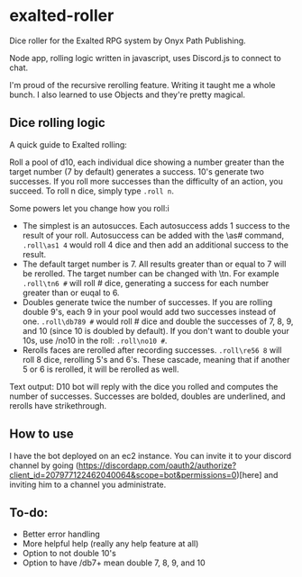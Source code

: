 # exalted-roller
Dice roller for the Exalted RPG system by Onyx Path Publishing.

Node app, rolling logic written in javascript, uses Discord.js to connect to chat.

I'm proud of the recursive rerolling feature. Writing it taught me a whole bunch. I also learned to use Objects and they're pretty magical.

## Dice rolling logic
A quick guide to Exalted rolling:

Roll a pool of d10, each individual dice showing
a number greater than the target number (7 by default)
generates a success. 10's generate two successes. If
you roll more successes than the difficulty of an action,
you succeed. To roll n dice, simply type `.roll n`.

Some powers let you change how you roll:i

* The simplest is an autosucces. Each autosuccess adds
1 success to the result of your roll. Autosuccess
can be added with the \as# command, `.roll\as1 4`
would roll 4 dice and then add an additional success
to the result.
* The default target number is 7. All results greater than
or equal to 7 will be rerolled. The target number can be
changed with \tn. For example `.roll\tn6 #` will roll #
dice, generating a success for each number greater than or
euqal to 6.
* Doubles generate twice the number of successes. If you
are rolling double 9's, each 9 in your pool would add two
successes instead of one. `.roll\db789 #` would roll # dice
and double the successes of 7, 8, 9, and 10 (since 10 is
doubled by default). If you don't want to double your 10s,
use /no10 in the roll: `.roll\no10 #`.
* Rerolls faces are rerolled after recording successes.
`.roll\re56 8` will roll 8 dice, rerolling 5's and 6's.
These cascade, meaning that if another 5 or 6 is rerolled,
it will be rerolled as well.

Text output: D10 bot will reply with the dice you rolled
and computes the number of successes. Successes are bolded,
doubles are underlined, and rerolls have strikethrough.

## How to use
I have the bot deployed on an ec2 instance. You can invite it
to your discord channel by going (https://discordapp.com/oauth2/authorize?client_id=207977122462040064&scope=bot&permissions=0)[here] and
inviting him to a channel you administrate.

## To-do:
* Better error handling
* More helpful help (really any help feature at all)
* Option to not double 10's
* Option to have /db7+ mean double 7, 8, 9, and 10

